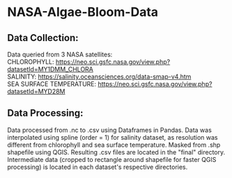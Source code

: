 # NASA-Algae-Bloom-Data
## Data Collection:
Data queried from 3 NASA satellites:  
CHLOROPHYLL: https://neo.sci.gsfc.nasa.gov/view.php?datasetId=MY1DMM_CHLORA  
SALINITY: https://salinity.oceansciences.org/data-smap-v4.htm  
SEA SURFACE TEMPERATURE: https://neo.sci.gsfc.nasa.gov/view.php?datasetId=MYD28M  

## Data Processing:
Data processed from .nc to .csv using Dataframes in Pandas. Data was interpolated using spline (order = 1) for salinity dataset, as resolution was different from chlorophyll and sea surface temperature. Masked from .shp shapefile using QGIS. Resulting .csv files are located in the "final" directory. Intermediate data (cropped to rectangle around shapefile for faster QGIS processing) is located in each dataset's respective directories.
